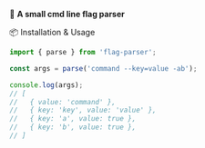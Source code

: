 🚩 **A small cmd line flag parser**

📦 Installation & Usage
```ts
import { parse } from 'flag-parser';

const args = parse('command --key=value -ab');

console.log(args);
// [
//   { value: 'command' },
//   { key: 'key', value: 'value' },
//   { key: 'a', value: true },
//   { key: 'b', value: true },
// ]
```